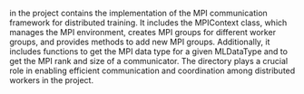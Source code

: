 in the project contains the implementation of the MPI communication framework for distributed training. It includes the MPIContext class, which manages the MPI environment, creates MPI groups for different worker groups, and provides methods to add new MPI groups. Additionally, it includes functions to get the MPI data type for a given MLDataType and to get the MPI rank and size of a communicator. The directory plays a crucial role in enabling efficient communication and coordination among distributed workers in the project.